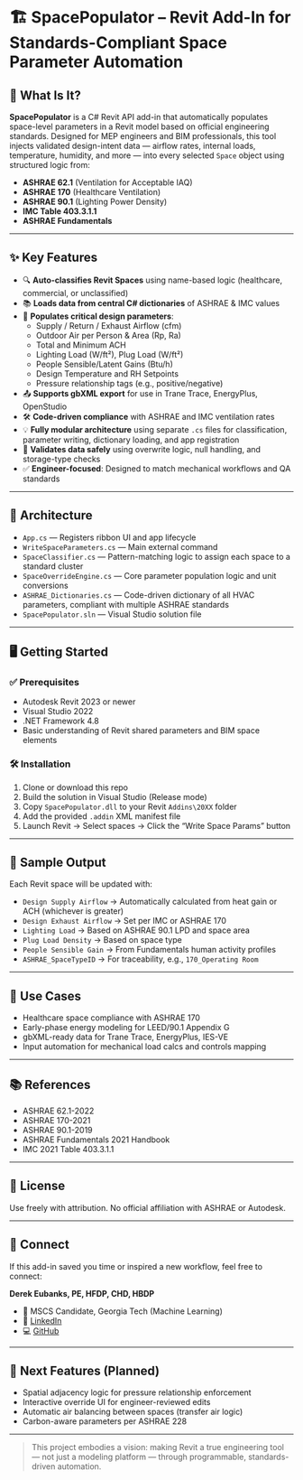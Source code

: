 # 🏗️ SpacePopulator – Revit Add-In for Standards-Compliant Space Parameter Automation
## 🔧 What Is It?

**SpacePopulator** is a C# Revit API add-in that automatically populates space-level parameters in a Revit model based on official engineering standards. Designed for MEP engineers and BIM professionals, this tool injects validated design-intent data — airflow rates, internal loads, temperature, humidity, and more — into every selected `Space` object using structured logic from:

- **ASHRAE 62.1** (Ventilation for Acceptable IAQ)
- **ASHRAE 170** (Healthcare Ventilation)
- **ASHRAE 90.1** (Lighting Power Density)
- **IMC Table 403.3.1.1**
- **ASHRAE Fundamentals**

---

## ✨ Key Features

- 🔍 **Auto-classifies Revit Spaces** using name-based logic (healthcare, commercial, or unclassified)
- 📚 **Loads data from central C# dictionaries** of ASHRAE & IMC values
- 🧠 **Populates critical design parameters**:
  - Supply / Return / Exhaust Airflow (cfm)
  - Outdoor Air per Person & Area (Rp, Ra)
  - Total and Minimum ACH
  - Lighting Load (W/ft²), Plug Load (W/ft²)
  - People Sensible/Latent Gains (Btu/h)
  - Design Temperature and RH Setpoints
  - Pressure relationship tags (e.g., positive/negative)
- 📤 **Supports gbXML export** for use in Trane Trace, EnergyPlus, OpenStudio
- 🛠️ **Code-driven compliance** with ASHRAE and IMC ventilation rates
- 💡 **Fully modular architecture** using separate `.cs` files for classification, parameter writing, dictionary loading, and app registration
- 🧪 **Validates data safely** using overwrite logic, null handling, and storage-type checks
- ✅ **Engineer-focused**: Designed to match mechanical workflows and QA standards

---

## 🧩 Architecture

- `App.cs` — Registers ribbon UI and app lifecycle
- `WriteSpaceParameters.cs` — Main external command
- `SpaceClassifier.cs` — Pattern-matching logic to assign each space to a standard cluster
- `SpaceOverrideEngine.cs` — Core parameter population logic and unit conversions
- `ASHRAE_Dictionaries.cs` — Code-driven dictionary of all HVAC parameters, compliant with multiple ASHRAE standards
- `SpacePopulator.sln` — Visual Studio solution file

---

## 🖥️ Getting Started

### ✅ Prerequisites
- Autodesk Revit 2023 or newer
- Visual Studio 2022
- .NET Framework 4.8
- Basic understanding of Revit shared parameters and BIM space elements

### 🛠️ Installation
1. Clone or download this repo
2. Build the solution in Visual Studio (Release mode)
3. Copy `SpacePopulator.dll` to your Revit `Addins\20XX` folder
4. Add the provided `.addin` XML manifest file
5. Launch Revit → Select spaces → Click the “Write Space Params” button

---

## 🧪 Sample Output

Each Revit space will be updated with:

- `Design Supply Airflow` → Automatically calculated from heat gain or ACH (whichever is greater)
- `Design Exhaust Airflow` → Set per IMC or ASHRAE 170
- `Lighting Load` → Based on ASHRAE 90.1 LPD and space area
- `Plug Load Density` → Based on space type
- `People Sensible Gain` → From Fundamentals human activity profiles
- `ASHRAE_SpaceTypeID` → For traceability, e.g., `170_Operating Room`

---

## 🧠 Use Cases

- Healthcare space compliance with ASHRAE 170
- Early-phase energy modeling for LEED/90.1 Appendix G
- gbXML-ready data for Trane Trace, EnergyPlus, IES-VE
- Input automation for mechanical load calcs and controls mapping

---

## 📚 References

- ASHRAE 62.1-2022
- ASHRAE 170-2021
- ASHRAE 90.1-2019
- ASHRAE Fundamentals 2021 Handbook
- IMC 2021 Table 403.3.1.1

---

## 📄 License

Use freely with attribution. No official affiliation with ASHRAE or Autodesk.

---

## 🤝 Connect

If this add-in saved you time or inspired a new workflow, feel free to connect:

**Derek Eubanks, PE, HFDP, CHD, HBDP**
- 🧠 MSCS Candidate, Georgia Tech (Machine Learning)
- 🔗 [LinkedIn]([https://www.linkedin.com/in/yourprofile](https://www.linkedin.com/in/derek-w-46120b74/))
- 💻 [GitHub](https://github.com/dwayne902642323)

---

## 🚀 Next Features (Planned)

- Spatial adjacency logic for pressure relationship enforcement
- Interactive override UI for engineer-reviewed edits
- Automatic air balancing between spaces (transfer air logic)
- Carbon-aware parameters per ASHRAE 228

---

> This project embodies a vision: making Revit a true engineering tool — not just a modeling platform — through programmable, standards-driven automation.
